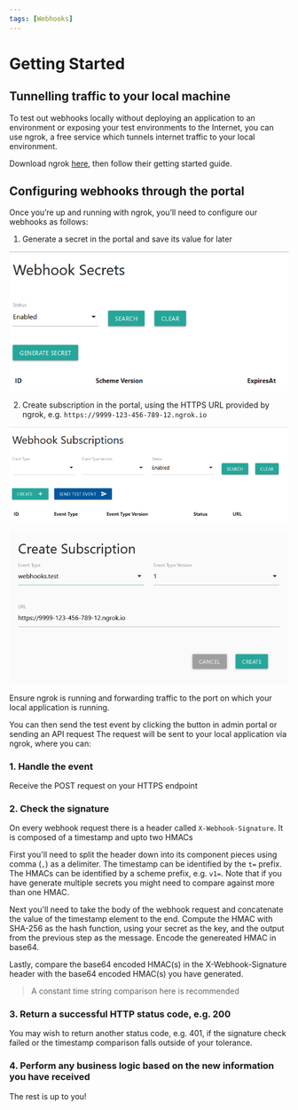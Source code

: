 ```yaml
---
tags: [Webhooks]
---
```


# Getting Started

## Tunnelling traffic to your local machine

To test out webhooks locally without deploying an application to an environment or exposing your test environments to the Internet, you can use ngrok, a free service which tunnels internet traffic to your local environment. 

Download ngrok [here](https://ngrok.com/download), then follow their getting started guide.

## Configuring webhooks through the portal

Once you’re up and running with ngrok, you’ll need to configure our webhooks as follows:

1. Generate a secret in the portal and save its value for later

  ![Generate a secret in the portal](../../assets/images/webhooks/Generate-Secret.png)

2. Create subscription in the portal, using the HTTPS URL provided by ngrok, e.g. `https://9999-123-456-789-12.ngrok.io`

  ![Create a subscription](../../assets/images/webhooks/Create-Subscription1.png)
  
  ![Create a subscription details](../../assets/images/webhooks/Create-Subscription2.png)

Ensure ngrok is running and forwarding traffic to the port on which your local application is running.

You can then send the test event by clicking the button in admin portal or sending an API request
The request will be sent to your local application via ngrok, where you can:

### 1. Handle the event

Receive the POST request on your HTTPS endpoint

### 2. Check the signature

On every webhook request there is a header called `X-Webhook-Signature`. It is composed of a timestamp and upto two HMACs

First you'll need to split the header down into its component pieces using comma (`,`) as a delimiter. The timestamp can be identified by the `t=` prefix. The HMACs can be identified by a scheme prefix, e.g. `v1=`. Note that if you have generate multiple secrets you might need to compare against more than one HMAC.

Next you'll need to take the body of the webhook request and concatenate the value of the timestamp element to the end.
Compute the HMAC with SHA-256 as the hash function, using your secret as the key, and the output from the previous step as the message. Encode the genereated HMAC in base64.

Lastly, compare the base64 encoded HMAC(s) in the X-Webhook-Signature header with the base64 encoded HMAC(s) you have generated.

<!-- theme: info -->
> A constant time string comparison here is recommended

### 3. Return a successful HTTP status code, e.g. 200

You may wish to return another status code, e.g. 401, if the signature check failed or the timestamp comparison falls outside of your tolerance.

### 4. Perform any business logic based on the new information you have received

The rest is up to you!
